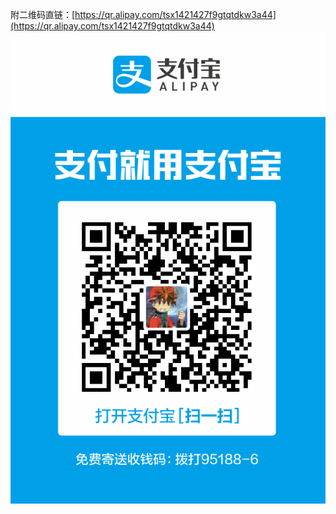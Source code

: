 附二维码直链：[https://qr.alipay.com/tsx1421427f9gtqtdkw3a44](https://qr.alipay.com/tsx1421427f9gtqtdkw3a44)  
![二维码](https://github.com/XiaofengdiZhu/SurvivalcraftTextureStudio/raw/main/Resources/DonateQRCode.jpg)
